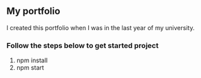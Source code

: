 ## My portfolio

I created this portfolio when I was in the last year of my university.

### Follow the steps below to get started project
1. npm install
2. npm start

